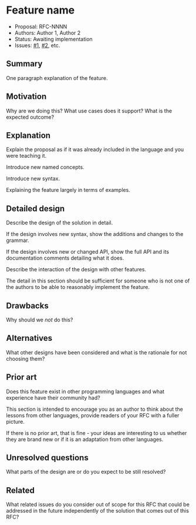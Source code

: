 # Feature name

- Proposal: RFC-NNNN
- Authors: Author 1, Author 2
- Status: Awaiting implementation
- Issues: [#1](https://github.com/onflow/cadence/issues/1), [#2](https://github.com/onflow/cadence/issues/2), etc.

## Summary

[summary]: #summary

One paragraph explanation of the feature.

## Motivation

[motivation]: #motivation

Why are we doing this? What use cases does it support? What is the expected outcome?

## Explanation

[explanation]: #explanation

Explain the proposal as if it was already included in the language and you were teaching it.

Introduce new named concepts.

Introduce new syntax.

Explaining the feature largely in terms of examples.

## Detailed design

[detailed-design]: #detailed-design

Describe the design of the solution in detail.

If the design involves new syntax, show the additions and changes to the grammar.

If the design involves new or changed API, show the full API and its documentation comments detailing what it does.

Describe the interaction of the design with other features.

The detail in this section should be sufficient for someone who is not one of the authors to be able to reasonably implement the feature.

## Drawbacks

[drawbacks]: #drawbacks

Why should we *not* do this?

## Alternatives

[alternatives]: #alternatives

What other designs have been considered and what is the rationale for not choosing them?

## Prior art

[prior-art]: #prior-art

Does this feature exist in other programming languages and what experience have their community had?

This section is intended to encourage you as an author to think about the lessons from other languages, provide readers of your RFC with a fuller picture.

If there is no prior art, that is fine - your ideas are interesting to us whether they are brand new or if it is an adaptation from other languages.

## Unresolved questions

[unresolved-questions]: #unresolved-questions

What parts of the design are or do you expect to be still resolved?

## Related

[related]: #related

What related issues do you consider out of scope for this RFC that could be addressed in the future independently of the solution that comes out of this RFC?
